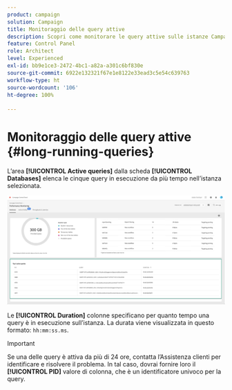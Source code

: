 ```yaml
---
product: campaign
solution: Campaign
title: Monitoraggio delle query attive
description: Scopri come monitorare le query attive sulle istanze Campaign nel Pannello di controllo.
feature: Control Panel
role: Architect
level: Experienced
exl-id: bb9e1ce3-2472-4bc1-a82a-a301c6bf830e
source-git-commit: 6922e132321f67e1e8122e33ead3c5e54c639763
workflow-type: ht
source-wordcount: '106'
ht-degree: 100%

---
```


# Monitoraggio delle query attive {#long-running-queries}

L’area **[!UICONTROL Active queries]** dalla scheda **[!UICONTROL Databases]** elenca le cinque query in esecuzione da più tempo nell’istanza selezionata.

![](assets/active-queries.png)

Le **[!UICONTROL Duration]** colonne specificano per quanto tempo una query è in esecuzione sull’istanza. La durata viene visualizzata in questo formato: `hh:mm:ss.ms`.

>[!IMPORTANT]
>
>Se una delle query è attiva da più di 24 ore, contatta l’Assistenza clienti per identificare e risolvere il problema. In tal caso, dovrai fornire loro il **[!UICONTROL PID]** valore di colonna, che è un identificatore univoco per la query.
